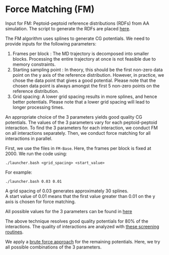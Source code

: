 # Force Matching (FM)

Input for FM: Peptoid-peptoid reference distributions (RDFs) from AA simulation. The script to generate the RDFs are placed [here](https://github.com/duttm/Multiscale-Multiresolution-CG-Models-for-Peptoids/tree/main/Nspe-Npmb-NLys/AA-References/Peptoid-Peptoid).

The FM algorithm uses splines to generate CG potentials. We need to provide inputs for the following parameters: 

1. Frames per block : The MD trajectory is decomposed into smaller blocks. Processing the entire trajectory at once is not feasible due to memory constraints.
2. Starting sampling point : In theory, this should be the first non-zero data point on the y axis of the reference distribution. However, in practice, we chose the data point that gives a good potential. Please note that the chosen data point is always amongst the first 5 non-zero points on the reference distribution.
3. Grid spacing: A lower grid spacing results in more splines, and hence better potentials. Please note that a lower grid spacing will lead to longer processing times. 

An appropriate choice of the 3 parameters yields good quality CG potentials. The values of the 3 parameters vary for each peptoid-peptoid interaction. To find the 3 parameters for each interaction, we conduct FM on all interactions separately. Then, we conduct force matching for all interactions in parallel.

First, we use the files in `FM-Base`. Here, the frames per block is fixed at 2000. We run the code using: 

```./launcher.bash <grid_spacing> <start_value>```

For example: 

```./launcher.bash 0.03 0.01```

A grid spacing of 0.03 generates approximately 30 splines. <br>
A start value of 0.01 means that the first value greater than 0.01 on the y axis is chosen for force matching. 

All possible values for the 3 parameters can be found in [here](FM-Anomalies/launcher.py)

The above technique resolves good quality potentials for 80% of the interactions. The quality of interactions are analyzed with [these screening routines](FM-Anomalies/Screener).

We apply a [brute force approach](FM-Anomalies) for the remaining potentials. Here, we try all possible combinations of the 3 parameters.


